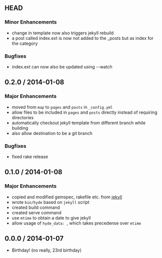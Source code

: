 ## HEAD

### Minor Enhancements
  * change in template now also triggers jekyll rebuild
  * a post called index.ext is now not added to the _posts but as index for the category

### Bugfixes
  * index.ext can now also be updated using --watch

## 0.2.0 / 2014-01-08

### Major Enhancements
  * moved from `map` to `pages` and `posts` in `_config.yml`
  * allow files to be included in `pages` and `posts` directly instead of requiring directories
  * automatically checkout jekyll template from different branch while building
  * also allow destination to be a git branch
  
### Bugfixes
  * fixed rake release

## 0.1.0 / 2014-01-08

### Major Enhancements
  * copied and modified gemspec, rakefile etc. from [jekyll](//github.com/jekyll/jekyll)
  * wrote `bin/hyde` based on `jekyll` script
  * created build command
  * created serve command
  * use `mtime` to obtain a date to give jekyll
  * allow usage of `hyde_data: `, which takes precedense over `mtime`

## 0.0.0 / 2014-01-07
  * Birthday! (no really, 23rd birthday)
